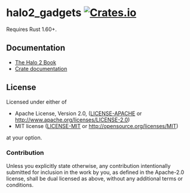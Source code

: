 # halo2_gadgets [![Crates.io](https://img.shields.io/crates/v/halo2_gadgets.svg)](https://crates.io/crates/halo2_gadgets) #

Requires Rust 1.60+.

## Documentation

- [The Halo 2 Book](https://zcash.github.io/halo2/)
- [Crate documentation](https://docs.rs/halo2_gadgets/latest/halo2_gadgets/)

## License

Licensed under either of

 * Apache License, Version 2.0, ([LICENSE-APACHE](LICENSE-APACHE) or
   http://www.apache.org/licenses/LICENSE-2.0)
 * MIT license ([LICENSE-MIT](LICENSE-MIT) or http://opensource.org/licenses/MIT)

at your option.

### Contribution

Unless you explicitly state otherwise, any contribution intentionally
submitted for inclusion in the work by you, as defined in the Apache-2.0
license, shall be dual licensed as above, without any additional terms or
conditions.
